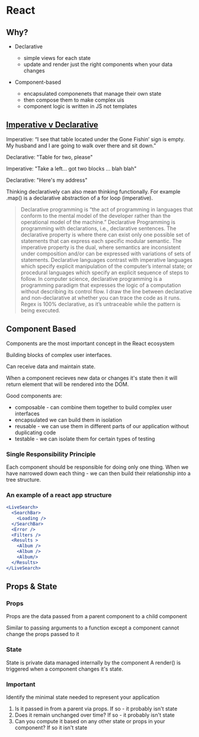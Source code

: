 # React 

## Why?

* Declarative
  * simple views for each state
  * update and render just the right components when your data changes

* Component-based
  * encapsulated componenets that manage their own state
  * then compose them to make complex uis
  * component logic is written in JS not templates

## [Imperative v Declarative](https://ui.dev/imperative-vs-declarative-programming/)

Imperative: “I see that table located under the Gone Fishin’ sign is empty. My husband and I are going to walk over there and sit down.”

Declarative: "Table for two, please"

Imperative: "Take a left... got two blocks ... blah blah"

Declarative: "Here's my address"

Thinking declaratively can also mean thinking functionally. For example .map() is a declarative abstraction of a for loop (imperative).

> Declarative programming is “the act of programming in languages that conform to the mental model of the developer rather than the operational model of the machine.”
>Declarative Programming is programming with declarations, i.e., declarative sentences.
> The declarative property is where there can exist only one possible set of statements that can express each specific modular semantic. The imperative property is the dual, where semantics are inconsistent under composition and/or can be expressed with variations of sets of statements.
>Declarative languages contrast with imperative languages which specify explicit manipulation of the computer’s internal state; or procedural languages which specify an explicit sequence of steps to follow.
>In computer science, declarative programming is a programming paradigm that expresses the logic of a computation without describing its control flow.
>I draw the line between declarative and non-declarative at whether you can trace the code as it runs. Regex is 100% declarative, as it’s untraceable while the pattern is being executed.

## Component Based

Components are the most important concept in the React ecosystem

Building blocks of complex user interfaces.

Can receive data and maintain state.

When a component recieves new data or changes it's state then it will return element that will be rendered into the DOM.

Good components are:

* composable - can combine them together to build complex user interfaces
* encapsulated we can build them in isolation
* reusable - we can use them in different parts of our application without duplicating code
* testable - we can isolate them for certain types of testing

### Single Responsibility Principle

Each component should be responsible for doing only one thing. When we have narrowed down each thing - we can then build their relationship into a tree structure.

### An example of a react app structure

```jsx
<LiveSearch>
  <SearchBar>
    <Loading />
  </SearchBar>
  <Error />
  <Filters />
  <Results >
    <Album />
    <Album />
    <Album/>
  </Results>
</LiveSearch>
```

## Props & State

### Props 
Props are the data passed from a parent component to a child component

Similar to passing arguments to a function except a component cannot change the props passed to it
### State

State is private data managed internally by the component
A render() is triggered when a component changes it's state.

### Important

Identify the minimal state needed to represent your application

1. Is it passed in from a parent via props. If so - it probably isn't state
2. Does it remain unchanged over time? If so - it probably isn't state
3. Can you compute it based on any other state or props in your component? If so it isn't state
